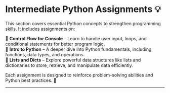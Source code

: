 
# **Intermediate Python Assignments 💡**  
This section covers essential Python concepts to strengthen programming skills. It includes assignments on:  

🔹 **Control Flow for Console** – Learn to handle user input, loops, and conditional statements for better program logic.  
🔹 **Intro to Python** – A deeper dive into Python fundamentals, including functions, data types, and operations.  
🔹 **Lists and Dicts** – Explore powerful data structures like lists and dictionaries to store, retrieve, and manipulate data efficiently.  

Each assignment is designed to reinforce problem-solving abilities and Python best practices. 🚀  

---

